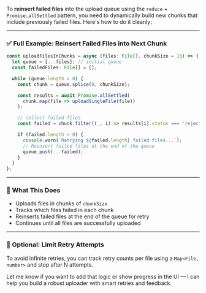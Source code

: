 To **reinsert failed files** into the upload queue using the `reduce` + `Promise.allSettled` pattern, you need to dynamically build new chunks that include previously failed files. Here's how to do it cleanly:

---

### ✅ Full Example: Reinsert Failed Files into Next Chunk

```ts
const uploadFilesInChunks = async (files: File[], chunkSize = 10) => {
  let queue = [...files]; // initial queue
  const failedFiles: File[] = [];

  while (queue.length > 0) {
    const chunk = queue.splice(0, chunkSize);

    const results = await Promise.allSettled(
      chunk.map(file => uploadSingleFile(file))
    );

    // Collect failed files
    const failed = chunk.filter((_, i) => results[i].status === 'rejected');

    if (failed.length > 0) {
      console.warn(`Retrying ${failed.length} failed files...`);
      // Reinsert failed files at the end of the queue
      queue.push(...failed);
    }
  }
};
```

---

### 🧠 What This Does

- Uploads files in chunks of `chunkSize`
- Tracks which files failed in each chunk
- Reinserts failed files at the end of the queue for retry
- Continues until all files are successfully uploaded

---

### 🔁 Optional: Limit Retry Attempts

To avoid infinite retries, you can track retry counts per file using a `Map<File, number>` and stop after N attempts.

Let me know if you want to add that logic or show progress in the UI — I can help you build a robust uploader with smart retries and feedback.
